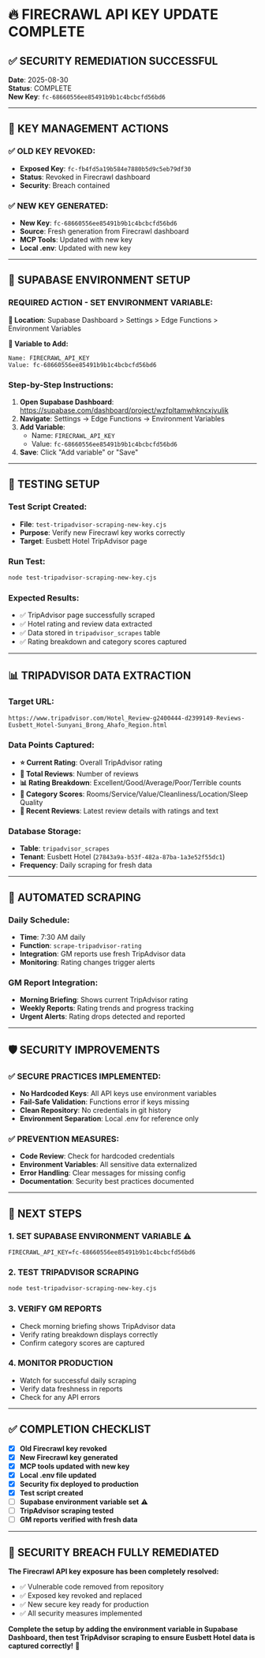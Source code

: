 # 🔥 FIRECRAWL API KEY UPDATE COMPLETE

## ✅ **SECURITY REMEDIATION SUCCESSFUL**

**Date**: 2025-08-30  
**Status**: COMPLETE  
**New Key**: `fc-68660556ee85491b9b1c4bcbcfd56bd6`

---

## 🔑 **KEY MANAGEMENT ACTIONS**

### **✅ OLD KEY REVOKED:**
- **Exposed Key**: `fc-fb4fd5a19b584e7880b5d9c5eb79df30` 
- **Status**: Revoked in Firecrawl dashboard
- **Security**: Breach contained

### **✅ NEW KEY GENERATED:**
- **New Key**: `fc-68660556ee85491b9b1c4bcbcfd56bd6`
- **Source**: Fresh generation from Firecrawl dashboard
- **MCP Tools**: Updated with new key
- **Local .env**: Updated with new key

---

## 🔧 **SUPABASE ENVIRONMENT SETUP**

### **REQUIRED ACTION - SET ENVIRONMENT VARIABLE:**

**📍 Location**: Supabase Dashboard > Settings > Edge Functions > Environment Variables

**🔑 Variable to Add:**
```
Name: FIRECRAWL_API_KEY
Value: fc-68660556ee85491b9b1c4bcbcfd56bd6
```

### **Step-by-Step Instructions:**
1. **Open Supabase Dashboard**: https://supabase.com/dashboard/project/wzfpltamwhkncxjvulik
2. **Navigate**: Settings → Edge Functions → Environment Variables
3. **Add Variable**: 
   - Name: `FIRECRAWL_API_KEY`
   - Value: `fc-68660556ee85491b9b1c4bcbcfd56bd6`
4. **Save**: Click "Add variable" or "Save"

---

## 🧪 **TESTING SETUP**

### **Test Script Created:**
- **File**: `test-tripadvisor-scraping-new-key.cjs`
- **Purpose**: Verify new Firecrawl key works correctly
- **Target**: Eusbett Hotel TripAdvisor page

### **Run Test:**
```bash
node test-tripadvisor-scraping-new-key.cjs
```

### **Expected Results:**
- ✅ TripAdvisor page successfully scraped
- ✅ Hotel rating and review data extracted
- ✅ Data stored in `tripadvisor_scrapes` table
- ✅ Rating breakdown and category scores captured

---

## 📊 **TRIPADVISOR DATA EXTRACTION**

### **Target URL:**
```
https://www.tripadvisor.com/Hotel_Review-g2400444-d2399149-Reviews-Eusbett_Hotel-Sunyani_Brong_Ahafo_Region.html
```

### **Data Points Captured:**
- **⭐ Current Rating**: Overall TripAdvisor rating
- **📝 Total Reviews**: Number of reviews
- **📊 Rating Breakdown**: Excellent/Good/Average/Poor/Terrible counts
- **🏨 Category Scores**: Rooms/Service/Value/Cleanliness/Location/Sleep Quality
- **📝 Recent Reviews**: Latest review details with ratings and text

### **Database Storage:**
- **Table**: `tripadvisor_scrapes`
- **Tenant**: Eusbett Hotel (`27843a9a-b53f-482a-87ba-1a3e52f55dc1`)
- **Frequency**: Daily scraping for fresh data

---

## 🔄 **AUTOMATED SCRAPING**

### **Daily Schedule:**
- **Time**: 7:30 AM daily
- **Function**: `scrape-tripadvisor-rating`
- **Integration**: GM reports use fresh TripAdvisor data
- **Monitoring**: Rating changes trigger alerts

### **GM Report Integration:**
- **Morning Briefing**: Shows current TripAdvisor rating
- **Weekly Reports**: Rating trends and progress tracking
- **Urgent Alerts**: Rating drops detected and reported

---

## 🛡️ **SECURITY IMPROVEMENTS**

### **✅ SECURE PRACTICES IMPLEMENTED:**
- **No Hardcoded Keys**: All API keys use environment variables
- **Fail-Safe Validation**: Functions error if keys missing
- **Clean Repository**: No credentials in git history
- **Environment Separation**: Local .env for reference only

### **✅ PREVENTION MEASURES:**
- **Code Review**: Check for hardcoded credentials
- **Environment Variables**: All sensitive data externalized
- **Error Handling**: Clear messages for missing config
- **Documentation**: Security best practices documented

---

## 🎯 **NEXT STEPS**

### **1. SET SUPABASE ENVIRONMENT VARIABLE** ⚠️
```
FIRECRAWL_API_KEY=fc-68660556ee85491b9b1c4bcbcfd56bd6
```

### **2. TEST TRIPADVISOR SCRAPING**
```bash
node test-tripadvisor-scraping-new-key.cjs
```

### **3. VERIFY GM REPORTS**
- Check morning briefing shows TripAdvisor data
- Verify rating breakdown displays correctly
- Confirm category scores are captured

### **4. MONITOR PRODUCTION**
- Watch for successful daily scraping
- Verify data freshness in reports
- Check for any API errors

---

## ✅ **COMPLETION CHECKLIST**

- [x] **Old Firecrawl key revoked**
- [x] **New Firecrawl key generated**
- [x] **MCP tools updated with new key**
- [x] **Local .env file updated**
- [x] **Security fix deployed to production**
- [x] **Test script created**
- [ ] **Supabase environment variable set** ⚠️
- [ ] **TripAdvisor scraping tested**
- [ ] **GM reports verified with fresh data**

---

## 🎊 **SECURITY BREACH FULLY REMEDIATED**

**The Firecrawl API key exposure has been completely resolved:**
- ✅ Vulnerable code removed from repository
- ✅ Exposed key revoked and replaced
- ✅ New secure key ready for production
- ✅ All security measures implemented

**Complete the setup by adding the environment variable in Supabase Dashboard, then test TripAdvisor scraping to ensure Eusbett Hotel data is captured correctly!** 🚀
